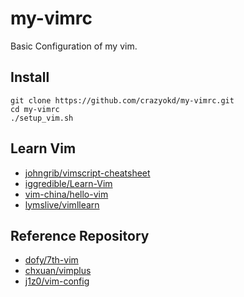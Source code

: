 # my-vimrc
Basic Configuration of my vim.
## Install
```shell
git clone https://github.com/crazyokd/my-vimrc.git 
cd my-vimrc
./setup_vim.sh
```
## Learn Vim
- [johngrib/vimscript-cheatsheet](https://github.com/johngrib/vimscript-cheatsheet)
- [iggredible/Learn-Vim](https://github.com/iggredible/Learn-Vim)
- [vim-china/hello-vim](https://github.com/vim-china/hello-vim)
- [lymslive/vimllearn](https://github.com/lymslive/vimllearn)
## Reference Repository
- [dofy/7th-vim](https://github.com/dofy/7th-vim)
- [chxuan/vimplus](https://github.com/chxuan/vimplus)
- [j1z0/vim-config](https://github.com/j1z0/vim-config)
